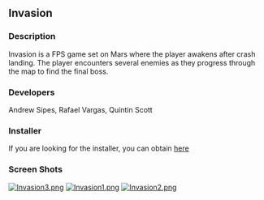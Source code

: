 ## Invasion

### Description
Invasion is a FPS game set on Mars where the player awakens after crash landing. 
The player encounters several enemies as they progress through the map to find the final boss.

### Developers 
Andrew Sipes, Rafael Vargas, Quintin Scott

### Installer
If you are looking for the installer, you can obtain [here](https://1drv.ms/u/c/7d010c8fa426a612/EdrbrO-ShGlFiGrOf85M_uYBAUTQRj2fCj_rNOjqflGBGw?e=OvuaxT)

### Screen Shots

[![Invasion3.png](https://i.postimg.cc/W37TPjNc/Invasion3.png)](https://postimg.cc/HcjfQq86)
[![Invasion1.png](https://i.postimg.cc/R07zc9nJ/Invasion1.png)](https://postimg.cc/kVgZm0s7)
[![Invasion2.png](https://i.postimg.cc/rsP68w73/Invasion2.png)](https://postimg.cc/K3BpfxGD)
